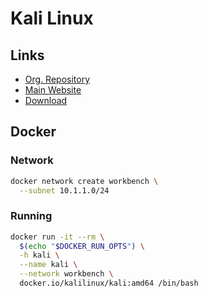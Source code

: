 # Kali Linux

<!--
https://kali.download/virtual-images/kali-2022.3/kali-linux-2022.3-virtualbox-amd64.7z.torrent
-->

## Links

- [Org. Repository](https://gitlab.com/kalilinux)
- [Main Website](https://kali.org/)
- [Download](https://kali.org/get-kali/)

## Docker

### Network

```sh
docker network create workbench \
  --subnet 10.1.1.0/24
```

### Running

```sh
docker run -it --rm \
  $(echo "$DOCKER_RUN_OPTS") \
  -h kali \
  --name kali \
  --network workbench \
  docker.io/kalilinux/kali:amd64 /bin/bash
```

<!--
samdump2 system SAM
hash-identifier
-->

